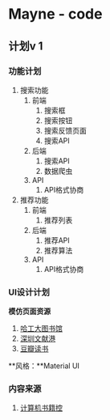 # Mayne - code

## 计划v 1

### 功能计划

1. 搜索功能
   1. 前端
      1. 搜索框
      2. 搜索按钮
      3. 搜索反馈页面
      4. 搜索API
   2. 后端
      1. 搜索API
      2. 数据爬虫
   3. API
      1. API格式协商
2. 推荐功能
   1. 前端
      1. 推荐列表
   2. 后端
      1. 推荐API
      2. 推荐算法
   3. API
      1. API格式协商

### UI设计计划

**模仿页面资源**

1. [哈工大图书馆](http://www.lib.hit.edu.cn/)
2. [深圳文献港](http://szdnet.cceu.org.cn/primo_library/libweb/action/search.do)
3. [豆瓣读书](https://book.douban.com/)

**风格：**Material UI

### 内容来源

1. [计算机书籍控](http://bestcbooks.com/)